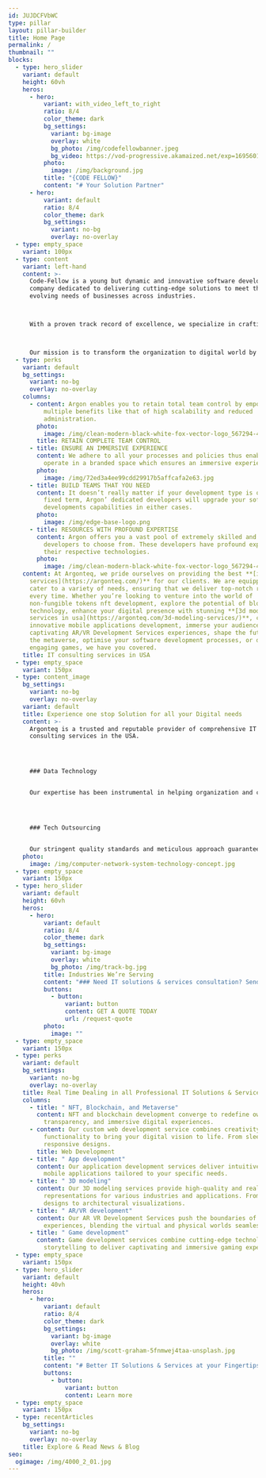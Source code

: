 ```yaml
---
id: JUJDCFVbWC
type: pillar
layout: pillar-builder
title: Home Page
permalink: /
thumbnail: ""
blocks:
  - type: hero_slider
    variant: default
    height: 60vh
    heros:
      - hero:
          variant: with_video_left_to_right
          ratio: 8/4
          color_theme: dark
          bg_settings:
            variant: bg-image
            overlay: white
            bg_photo: /img/codefellowbanner.jpeg
            bg_video: https://vod-progressive.akamaized.net/exp=1695601948~acl=%2Fvimeo-prod-skyfire-std-us%2F01%2F4417%2F17%2F447087612%2F1961769893.mp4~hmac=6be4df68470cd8c5dc5e4a47d851a3e6106850375833fd2ee553fbc2fc6cbab4/vimeo-prod-skyfire-std-us/01/4417/17/447087612/1961769893.mp4?filename=file.mp4
          photo:
            image: /img/background.jpg
          title: "{CODE FELLOW}"
          content: "# Your Solution Partner"
      - hero:
          variant: default
          ratio: 8/4
          color_theme: dark
          bg_settings:
            variant: no-bg
            overlay: no-overlay
  - type: empty_space
    variant: 100px
  - type: content
    variant: left-hand
    content: >-
      Code-Fellow is a young but dynamic and innovative software development
      company dedicated to delivering cutting-edge solutions to meet the
      evolving needs of businesses across industries. 



      With a proven track record of excellence, we specialize in crafting tailored software solutions that drive efficiency, enhance productivity, and propel businesses to new heights.



      Our mission is to transform the organization to digital world by providing top-notch software solutions, business process definition and re-engineering to meet the expectations of our clients. We are committed to delivering quality, reliability, and value through our products and services, enabling our client organization to thrive in an increasingly digital world.
  - type: perks
    variant: default
    bg_settings:
      variant: no-bg
      overlay: no-overlay
    columns:
      - content: Argon enables you to retain total team control by empowering you with
          multiple benefits like that of high scalability and reduced
          administration.
        photo:
          image: /img/clean-modern-black-white-fox-vector-logo_567294-4882.jpg
        title: RETAIN COMPLETE TEAM CONTROL
      - title: ENSURE AN IMMERSIVE EXPERIENCE
        content: We adhere to all your processes and policies thus enabling your team to
          operate in a branded space which ensures an immersive experience.
        photo:
          image: /img/72ed3a4ee99cdd29917b5affcafa2e63.jpg
      - title: BUILD TEAMS THAT YOU NEED
        content: It doesn’t really matter if your development type is open-ended or
          fixed term, Argon’ dedicated developers will upgrade your software
          developments capabilities in either cases.
        photo:
          image: /img/edge-base-logo.png
      - title: RESOURCES WITH PROFOUND EXPERTISE
        content: Argon offers you a vast pool of extremely skilled and dedicated
          developers to choose from. These developers have profound expertise in
          their respective technologies.
        photo:
          image: /img/clean-modern-black-white-fox-vector-logo_567294-4882.jpg
    content: At Argonteq, we pride ourselves on providing the best **[it
      services](https://argonteq.com/)** for our clients. We are equipped to
      cater to a variety of needs, ensuring that we deliver top-notch results
      every time. Whether you’re looking to venture into the world of
      non-fungible tokens nft development, explore the potential of blockchain
      technology, enhance your digital presence with stunning **[3d modeling
      services in usa](https://argonteq.com/3d-modeling-services/)**, create
      innovative mobile applications development, immerse your audience in
      captivating AR/VR Development Services experiences, shape the future of
      the metaverse, optimise your software development processes, or develop
      engaging games, we have you covered.
    title: IT consulting services in USA
  - type: empty_space
    variant: 150px
  - type: content_image
    bg_settings:
      variant: no-bg
      overlay: no-overlay
    variant: default
    title: Experience one stop Solution for all your Digital needs
    content: >-
      Argonteq is a trusted and reputable provider of comprehensive IT
      consulting services in the USA.




      ### Data Technology


      Our expertise has been instrumental in helping organization and companies achieve heightened competitiveness and notable improvements in business performance.




      ### Tech Outsourcing


      Our stringent quality standards and meticulous approach guarantee that the software we deliver aligns perfectly with your objectives, driving efficiency and maximizing your business's potential.
    photo:
      image: /img/computer-network-system-technology-concept.jpg
  - type: empty_space
    variant: 150px
  - type: hero_slider
    variant: default
    height: 60vh
    heros:
      - hero:
          variant: default
          ratio: 8/4
          color_theme: dark
          bg_settings:
            variant: bg-image
            overlay: white
            bg_photo: /img/track-bg.jpg
          title: Industries We’re Serving
          content: "### Need IT solutions & services consultation? Send a free request"
          buttons:
            - button:
                variant: button
                content: GET A QUOTE TODAY
                url: /request-quote
          photo:
            image: ""
  - type: empty_space
    variant: 150px
  - type: perks
    variant: default
    bg_settings:
      variant: no-bg
      overlay: no-overlay
    title: Real Time Dealing in all Professional IT Solutions & Services
    columns:
      - title: " NFT, Blockchain, and Metaverse"
        content: NFT and blockchain development converge to redefine ownership,
          transparency, and immersive digital experiences.
      - content: Our custom web development service combines creativity and
          functionality to bring your digital vision to life. From sleek and
          responsive designs.
        title: Web Development
      - title: " App development"
        content: Our application development services deliver intuitive and feature-rich
          mobile applications tailored to your specific needs.
      - title: " 3D modeling"
        content: Our 3D modeling services provide high-quality and realistic
          representations for various industries and applications. From product
          designs to architectural visualizations.
      - title: " AR/VR development"
        content: Our AR VR Development Services push the boundaries of immersive
          experiences, blending the virtual and physical worlds seamlessly.
      - title: " Game development"
        content: Game development services combine cutting-edge technology with creative
          storytelling to deliver captivating and immersive gaming experiences.
  - type: empty_space
    variant: 150px
  - type: hero_slider
    variant: default
    height: 40vh
    heros:
      - hero:
          variant: default
          ratio: 8/4
          color_theme: dark
          bg_settings:
            variant: bg-image
            overlay: white
            bg_photo: /img/scott-graham-5fnmwej4taa-unsplash.jpg
          title: ""
          content: "# Better IT Solutions & Services at your Fingertips"
          buttons:
            - button:
                variant: button
                content: Learn more
  - type: empty_space
    variant: 150px
  - type: recentArticles
    bg_settings:
      variant: no-bg
      overlay: no-overlay
    title: Explore & Read News & Blog
seo:
  ogimage: /img/4000_2_01.jpg
---
```

